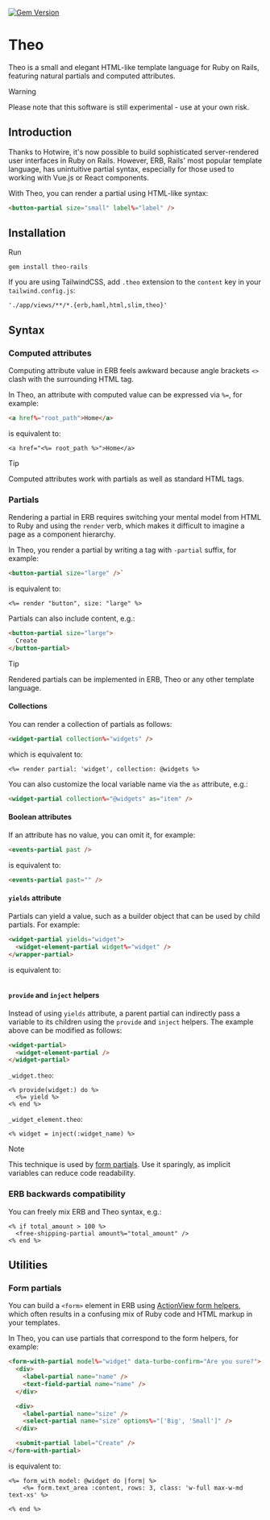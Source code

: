 [![Gem Version](https://badge.fury.io/rb/theo-rails.svg)](https://badge.fury.io/rb/theo-rails)

# Theo
Theo is a small and elegant HTML-like template language for Ruby on Rails, featuring natural partials and computed attributes.

> [!WARNING]
> Please note that this software is still experimental - use at your own risk.


## Introduction

Thanks to Hotwire, it's now possible to build sophisticated server-rendered user interfaces in Ruby on Rails. However, ERB, Rails' most popular template language, has unintuitive partial syntax, especially for those used to working with Vue.js or React components.

With Theo, you can render a partial using HTML-like syntax:
```html
<button-partial size="small" label%="label" />
```


## Installation

Run

    gem install theo-rails

If you are using TailwindCSS, add `.theo` extension to the `content` key in your `tailwind.config.js`:

    './app/views/**/*.{erb,haml,html,slim,theo}'


## Syntax


### Computed attributes

Computing attribute value in ERB feels awkward because angle brackets `<>` clash with the surrounding HTML tag.

In Theo, an attribute with computed value can be expressed via `%=`, for example:
```html
<a href%="root_path">Home</a>
```
is equivalent to:
```erb
<a href="<%= root_path %>">Home</a>
```
> [!TIP]  
> Computed attributes work with partials as well as standard HTML tags.


### Partials

Rendering a partial in ERB requires switching your mental model from HTML to Ruby and using the `render` verb, which makes it difficult to imagine a page as a component hierarchy.

In Theo, you render a partial by writing a tag with `-partial` suffix, for example:
```html
<button-partial size="large" />`
```
is equivalent to:
```erb
<%= render "button", size: "large" %>
```

Partials can also include content, e.g.:
```html
<button-partial size="large">
  Create
</button-partial>
```

> [!TIP]
> Rendered partials can be implemented in ERB, Theo or any other template language.


#### Collections

You can render a collection of partials as follows:
```html
<widget-partial collection%="widgets" />
```
which is equivalent to:
```erb
<%= render partial: 'widget', collection: @widgets %>
```

You can also customize the local variable name via the `as` attribute, e.g.:
```html
<widget-partial collection%="@widgets" as="item" />
```


#### Boolean attributes

If an attribute has no value, you can omit it, for example:
```html
<events-partial past />
```
is equivalent to:
```html
<events-partial past="" />
```


#### `yields` attribute

Partials can yield a value, such as a builder object that can be used by child partials. For example:
```html
<widget-partial yields="widget">
  <widget-element-partial widget%="widget" />
</wrapper-partial>
```
is equivalent to:
```erb
```

#### `provide` and `inject` helpers

Instead of using `yields` attribute, a parent partial can indirectly pass a variable to its children using the `provide` and `inject` helpers. The example above can be modified as follows:
```html
<widget-partial>
  <widget-element-partial />
</widget-partial>
```

`_widget.theo`:
```erb
<% provide(widget:) do %>
  <%= yield %>
<% end %>
```

`_widget_element.theo`:
```erb
<% widget = inject(:widget_name) %>
```

> [!NOTE]
> This technique is used by [form partials](#form-partials). Use it sparingly, as implicit variables can reduce code readability. 


### ERB backwards compatibility

You can freely mix ERB and Theo syntax, e.g.:
```erb
<% if total_amount > 100 %>
  <free-shipping-partial amount%="total_amount" />
<% end %>
```


## Utilities

### Form partials

You can build a `<form>` element in ERB using [ActionView form helpers](https://guides.rubyonrails.org/form_helpers.html), which often results in a confusing mix of Ruby code and HTML markup in your templates.

In Theo, you can use partials that correspond to the form helpers, for example:
```html
<form-with-partial model%="widget" data-turbo-confirm="Are you sure?">
  <div>
    <label-partial name="name" />
    <text-field-partial name="name" />
  </div>

  <div>
    <label-partial name="size" />
    <select-partial name="size" options%="['Big', 'Small']" />
  </div>

  <submit-partial label="Create" />
</form-with-partial>
```
is equivalent to:
```erb
<%= form_with model: @widget do |form| %>
    <%= form.text_area :content, rows: 3, class: 'w-full max-w-md text-xs' %>

<% end %>
```
